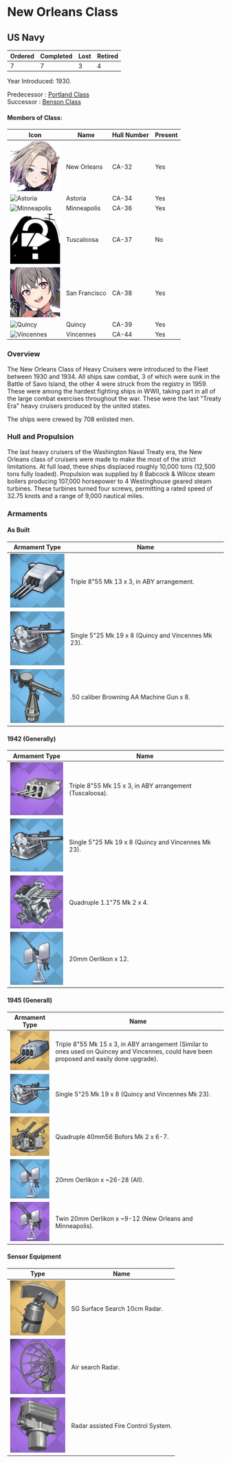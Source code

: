 # New Orleans Class
## US Navy

Ordered | Completed | Lost | Retired
 ------ | ------ | ------ | ------ 
7 | 7 | 3 | 4 <br/>
 
Year Introduced: 1930. <br/>
 
Predecessor : [Portland Class](/History/PortlandClass.md) <br/>
Successor : [Benson Class](/History/WichitaClass.md) <br/>

#### Members of Class: <br/>
Icon | Name | Hull Number | Present
| ------ | ------ | ------ |  ------ |
![NewOrleans](/Icons/Ship/EagleUnion/NewOrleans.png) | New Orleans | CA-32 | Yes <br/>
![Astoria](/Icons/Ship/EagleUnion/Astoria.png) | Astoria | CA-34 | Yes <br/>
![Minneapolis](/Icons/Ship/EagleUnion/Minneapolis.png) | Minneapolis | CA-36 | Yes <br/>
![UnknownCA](/Icons/Ship/UnknownCA.png) | Tuscaloosa | CA-37 | No <br/>
![SanFrancisco](/Icons/Ship/EagleUnion/San_Francisco.png) | San Francisco | CA-38 | Yes <br/>
![Quincy](/Icons/Ship/EagleUnion/Quincy.png) | Quincy | CA-39 | Yes <br/>
![Vincennes](/Icons/Ship/EagleUnion/Vincennes.png) | Vincennes | CA-44 | Yes <br/>

### Overview

The New Orleans Class of Heavy Cruisers were introduced to the Fleet between 1930 and 1934. All ships saw combat, 3 of which were sunk in the Battle of Savo Island, the other 4 were struck from the registry in 1959. These were among the hardest fighting ships in WWII, taking part in all of the large combat exercises throughout the war. These were the last "Treaty Era" heavy cruisers produced by the united states.  <br/>

The ships were crewed by 708 enlisted men. <br/>

### Hull and Propulsion

The last heavy cruisers of the Washington Naval Treaty era, the New Orleans class of cruisers were made to make the most of the strict limitations. At full load, these ships displaced roughly 10,000 tons (12,500 tons fully loaded). Propulsion was supplied by 8 Babcock & Wilcox steam boilers producing 107,000 horsepower to 4 Westinghouse geared steam turbines. These turbines turned four screws, permitting a rated speed of 32.75 knots and a range of 9,000 nautical miles. 

### Armaments

#### As Built

Armament Type | Name |
 ------ | ------ |
![8inMk13](/Icons/Equipment/Guns/CA/Triple8inMk13.png) | Triple 8"55 Mk 13 x 3, in ABY arrangement.
![Single5in38Mk21](/Icons/Equipment/Guns/DD/5in38Mk21.png) | Single 5"25 Mk 19 x 8 (Quincy and Vincennes Mk 23).
![0.5inAAMG](/Icons/Equipment/AA/0.5inAAMG.png) | .50 caliber Browning AA Machine Gun x 8. <br/>

#### 1942 (Generally)

Armament Type | Name |
 ------ | ------ |
![8inMk15](/Icons/Equipment/Guns/CA/Triple8inMk15.png) | Triple 8"55 Mk 15 x 3, in ABY arrangement (Tuscaloosa).
![Single5in38Mk21](/Icons/Equipment/Guns/DD/5in38Mk21.png) | Single 5"25 Mk 19 x 8 (Quincy and Vincennes Mk 23).
![Quad28mm](/Icons/Equipment/AA/Quad1in.png) | Quadruple 1.1"75 Mk 2 x 4.
![20mmOerlikon](/Icons/Equipment/AA/20mmOerlikon.png) | 20mm Oerlikon x 12. <br/>

#### 1945 (Generall)

Armament Type | Name |
 ------ | ------ |
![8inMk15B](/Icons/Equipment/Guns/CA/Triple8inMk15B.png)| Triple 8"55 Mk 15 x 3, in ABY arrangement (Similar to ones used on Quincey and Vincennes, could have been proposed and easily done upgrade).
![Single5in38Mk21](/Icons/Equipment/Guns/DD/5in38Mk21.png) | Single 5"25 Mk 19 x 8 (Quincy and Vincennes Mk 23).
![Quad40mmBofors](/Icons/Equipment/AA/Quad40mmUSN.png) | Quadruple 40mm56 Bofors Mk 2 x 6-7.
![20mmOerlikon](/Icons/Equipment/AA/20mmOerlikon.png) | 20mm Oerlikon x ~26-28 (All).
![20mmOerlikonT](/Icons/Equipment/AA/20mmOerlikonT.png) | Twin 20mm Oerlikon x ~9-12 (New Orleans and Minneapolis).<br/>

#### Sensor Equipment

Type | Name |
 ------ | ------ |
![SGRadar](/Icons/Equipment/Auxiliary/SGRadar.png) | SG Surface Search 10cm Radar.
![SGRadar](/Icons/Equipment/Auxiliary/AirRadar.png) | Air search Radar.
![FireControlRadar](/Icons/Equipment/Auxiliary/FireControlRadar.png) | Radar assisted Fire Control System. <br/>